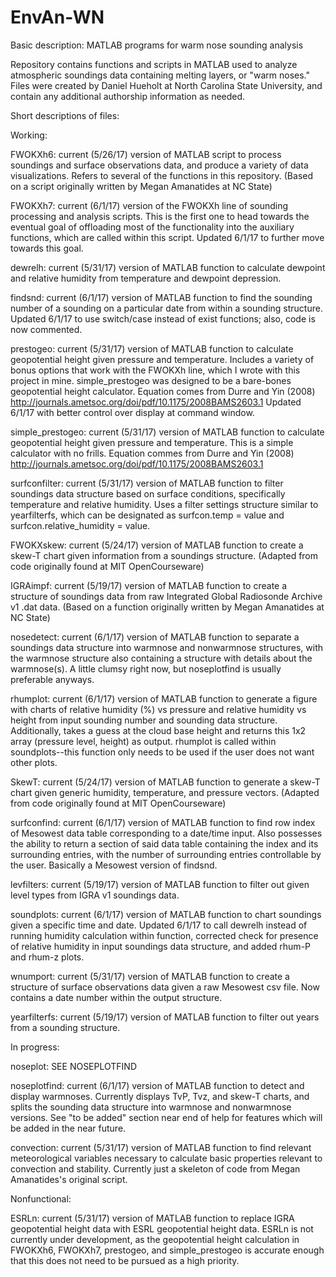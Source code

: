 # EnvAn-WN
Basic description: MATLAB programs for warm nose sounding analysis

Repository contains functions and scripts in MATLAB used to analyze atmospheric soundings data containing melting layers, or "warm noses." Files were created by Daniel Hueholt at North Carolina State University, and contain any additional authorship information as needed.

Short descriptions of files:

Working:

FWOKXh6: current (5/26/17) version of MATLAB script to process soundings and surface observations data, and produce a variety of data visualizations. Refers to several of the functions in this repository. (Based on a script originally written by Megan Amanatides at NC State)

FWOKXh7: current (6/1/17) version of the FWOKXh line of sounding processing and analysis scripts. This is the first one to head towards the eventual goal of offloading most of the functionality into the auxiliary functions, which are called within this script. Updated 6/1/17 to further move towards this goal.

dewrelh: current (5/31/17) version of MATLAB function to calculate dewpoint and relative humidity from temperature and dewpoint depression.

findsnd: current (6/1/17) version of MATLAB function to find the sounding number of a sounding on a particular date from within a sounding structure. Updated 6/1/17 to use switch/case instead of exist functions; also, code is now commented.

prestogeo: current (5/31/17) version of MATLAB function to calculate geopotential height given pressure and temperature. Includes a variety of bonus options that work with the FWOKXh line, which I wrote with this project in mine. simple_prestogeo was designed to be a bare-bones geopotential height calculator. Equation comes from Durre and Yin (2008) http://journals.ametsoc.org/doi/pdf/10.1175/2008BAMS2603.1 Updated 6/1/17 with better control over display at command window.

simple_prestogeo: current (5/31/17) version of MATLAB function to calculate geopotential height given pressure and temperature. This is a simple calculator with no frills. Equation commes from Durre and Yin (2008) http://journals.ametsoc.org/doi/pdf/10.1175/2008BAMS2603.1

surfconfilter: current (5/31/17) version of MATLAB function to filter soundings data structure based on surface conditions, specifically temperature and relative humidity. Uses a filter settings structure similar to yearfilterfs, which can be designated as surfcon.temp = value and surfcon.relative_humidity = value.

FWOKXskew: current (5/24/17) version of MATLAB function to create a skew-T chart given information from a soundings structure. (Adapted from code originally found at MIT OpenCourseware)

IGRAimpf: current (5/19/17) version of MATLAB function to create a structure of soundings data from raw Integrated Global Radiosonde Archive v1 .dat data. (Based on a function originally written by Megan Amanatides at NC State)

nosedetect: current (6/1/17) version of MATLAB function to separate a soundings data structure into warmnose and nonwarmnose structures, with the warmnose structure also containing a structure with details about the warmnose(s). A little clumsy right now, but noseplotfind is usually preferable anyways.

rhumplot: current (6/1/17) version of MATLAB function to generate a figure with charts of relative humidity (%) vs pressure and relative humidity vs height from input sounding number and sounding data structure. Additionally, takes a guess at the cloud base height and returns this 1x2 array (pressure level, height) as output. rhumplot is called within soundplots--this function only needs to be used if the user does not want other plots.

SkewT: current (5/24/17) version of MATLAB function to generate a skew-T chart given generic humidity, temperature, and pressure vectors. (Adapted from code originally found at MIT OpenCourseware)

surfconfind: current (6/1/17) version of MATLAB function to find row index of Mesowest data table corresponding to a date/time input. Also possesses the ability to return a section of said data table containing the index and its surrounding entries, with the number of surrounding entries controllable by the user. Basically a Mesowest version of findsnd.

levfilters: current (5/19/17) version of MATLAB function to filter out given level types from IGRA v1 soundings data.

soundplots: current (6/1/17) version of MATLAB function to chart soundings given a specific time and date. Updated 6/1/17 to call dewrelh instead of running humidity calculation within function, corrected check for presence of relative humidity in input soundings data structure, and added rhum-P and rhum-z plots.

wnumport: current (5/31/17) version of MATLAB function to create a structure of surface observations data given a raw Mesowest csv file. Now contains a date number within the output structure.

yearfilterfs: current (5/19/17) version of MATLAB function to filter out years from a sounding structure.


In progress:

noseplot: SEE NOSEPLOTFIND

noseplotfind: current (6/1/17) version of MATLAB function to detect and display warmnoses. Currently displays TvP, Tvz, and skew-T charts, and splits the sounding data structure into warmnose and nonwarmnose versions. See "to be added" section near end of help for features which will be added in the near future.

convection: current (5/31/17) version of MATLAB function to find relevant meteorological variables necessary to calculate basic properties relevant to convection and stability. Currently just a skeleton of code from Megan Amanatides's original script.


Nonfunctional:

ESRLn: current (5/31/17) version of MATLAB function to replace IGRA geopotential height data with ESRL geopotential height data. ESRLn is not currently under development, as the geopotential height calculation in FWOKXh6, FWOKXh7, prestogeo, and simple_prestogeo is accurate enough that this does not need to be pursued as a high priority.
